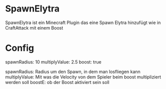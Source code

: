 # SpawnElytra
SpawnElytra ist ein Minecraft Plugin das eine Spawn Elytra hinzufügt wie in CraftAttack mit einem Boost

# Config
spawnRadius: 10
multiplyValue: 2.5
boost: true

spawnRadius: Radius um den Spawn, in dem man losfliegen kann
multiplyValue: Mit was die Velocity von dem Spieler beim boost multipliziert werden soll
boostE: ob der Boost aktiviert sein soll
